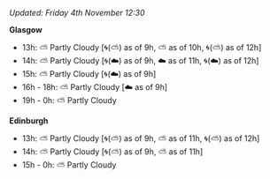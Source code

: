 *Updated: Friday 4th November 12:30*

**Glasgow**

* 13h: :partly_sunny: Partly Cloudy [:cyclone:(:partly_sunny:) as of 9h, :partly_sunny: as of 10h, :cyclone:(:partly_sunny:) as of 12h]
* 14h: :partly_sunny: Partly Cloudy [:cyclone:(:cloud:) as of 9h, :cloud: as of 11h, :cyclone:(:cloud:) as of 12h]
* 15h: :partly_sunny: Partly Cloudy [:cyclone:(:cloud:) as of 9h]
* 16h - 18h: :partly_sunny: Partly Cloudy [:cloud: as of 9h]
* 19h - 0h: :partly_sunny: Partly Cloudy

**Edinburgh**

* 13h: :partly_sunny: Partly Cloudy [:cyclone:(:partly_sunny:) as of 9h, :partly_sunny: as of 11h, :cyclone:(:partly_sunny:) as of 12h]
* 14h: :partly_sunny: Partly Cloudy [:cyclone:(:partly_sunny:) as of 9h, :partly_sunny: as of 11h]
* 15h - 0h: :partly_sunny: Partly Cloudy
